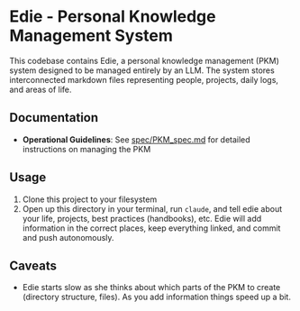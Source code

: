 # Edie - Personal Knowledge Management System

This codebase contains Edie, a personal knowledge management (PKM) system designed to be managed entirely by an LLM. The system stores interconnected markdown files representing people, projects, daily logs, and areas of life.

## Documentation

- **Operational Guidelines**: See [spec/PKM_spec.md](spec/PKM_spec.md) for detailed instructions on managing the PKM

## Usage

1. Clone this project to your filesystem
2. Open up this directory in your terminal, run `claude`, and tell edie about your life, projects, best practices (handbooks), etc. Edie will add information in the correct places, keep everything linked, and commit and push autonomously.

## Caveats

- Edie starts slow as she thinks about which parts of the PKM to create (directory structure, files). As you add information things speed up a bit.
